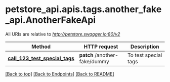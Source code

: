 <a name="top"></a>
# petstore_api.apis.tags.another_fake_api.AnotherFakeApi

All URIs are relative to *http://petstore.swagger.io:80/v2*

Method | HTTP request | Description
------------- | ------------- | -------------
[**call_123_test_special_tags**](another_fake_api/call_123_test_special_tags.md) | **patch** /another-fake/dummy | To test special tags

[[Back to top]](#top) [[Back to Endpoints]](../../../README.md#Endpoints) [[Back to README]](../../../README.md)

